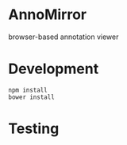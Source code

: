 # AnnoMirror
browser-based annotation viewer

# Development

```
npm install 
bower install
```

# Testing
